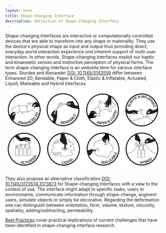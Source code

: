 ```yaml
---
layout: term
title: Shape-Changing Interface
description: definition of Shape-Changing Interface
---
```

Shape-changing Interfaces are interactive or computationally controlled devices that are able to transform into any shape or materiality. They use the device's physical shape as input and output thus providing direct, everyday world interaction experience und inherent support of multi-user interaction. In other words, Shape-changing Interfaces exploit our haptic and kinaestetic senses and instinctive perception of physical forms.
The term shape-changing interface is an umbrella term for various interface types. Sturdee and Alexander [DOI: 10.1145/3143559](https://dl.acm.org/doi/10.1145/3143559) differ between Enhanced 2D, Bendable, Paper & Cloth, Elastic & Inflatable, Actuated, Liquid, Malleable and Hybrid Interfaces. 

![types of SCI](/assets/img/sci-classification.png)

They also propose an alternative classification [DOI: 10.1145/3173574.3173873](https://dl.acm.org/doi/10.1145/3173574.3173873) for Shape-changing Interfaces with a view to the context of use. The interface might adapt to specific tasks, users or environments, communicate information through shape-change, augment users, simulate objects or simply be decorative. Regarding the deformation one can distinguish between orientation, form, volume, texture, viscosity, spatiality, adding/subtracting, permeability.

[Best Practices](/best-practices) cover practical implications of current challenges that have been identified in shape-changing interface research.
